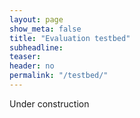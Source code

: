 ```yaml
---
layout: page
show_meta: false
title: "Evaluation testbed"
subheadline:
teaser:
header: no
permalink: "/testbed/"
---
```


Under construction